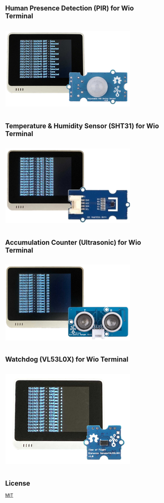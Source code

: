 # 

## Human Presence Detection (PIR) for Wio Terminal

<br>
<div>
<img src="media/wioterminal-human-detection-pir.jpg" width="400">
</div>
<br>

## Temperature & Humidity Sensor (SHT31) for Wio Terminal

<br>
<div>
<img src="media/wioterminal-temp-humi-sht31.jpg" width="400">
</div>
<br>

## Accumulation Counter (Ultrasonic) for Wio Terminal

<br>
<div>
<img src="media/wioterminal-accumulation-counter-ultrasonic.jpg" width="400">
</div>
<br>

## Watchdog (VL53L0X) for Wio Terminal

<br>
<div>
<img src="media/wioterminal-watchdog-vl53l0x.jpg" width="400">
</div>
<br>

## License

[MIT](LICENSE.txt)
